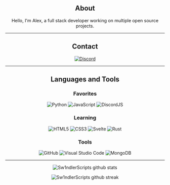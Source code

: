 <div align="center">

## About
Hello, I'm Alex, a full stack developer working on multiple open source projects.

-------------------

## Contact
<a href="https://discord.com/users/425797455486124032">![Discord](https://img.shields.io/badge/Discord-%235865F2.svg?style=for-the-badge&logo=discord&logoColor=white)</a>

-------------------
## Languages and Tools  

### Favorites

![Python](https://img.shields.io/badge/python-%2314354C.svg?style=for-the-badge&logo=python&logoColor=white)
![JavaScript](https://img.shields.io/badge/javascript-%23323330.svg?style=for-the-badge&logo=javascript&logoColor=%23F7DF1E)
![DiscordJS](https://img.shields.io/badge/discord.js-%232C3454.svg?style=for-the-badge&logo=Discord&logoColor=Blue)

### Learning

![HTML5](https://img.shields.io/badge/html5-%23E34F26.svg?style=for-the-badge&logo=html5&logoColor=white)
![CSS3](https://img.shields.io/badge/css3-%231572B6.svg?style=for-the-badge&logo=css3&logoColor=white)
![Svelte](https://img.shields.io/badge/svelte-%23f1413d.svg?style=for-the-badge&logo=svelte&logoColor=white)
![Rust](https://img.shields.io/badge/rust-%23000000.svg?style=for-the-badge&logo=rust&logoColor=white)

### Tools

![GitHub](https://img.shields.io/badge/github-%23121011.svg?style=for-the-badge&logo=github&logoColor=white)
![Visual Studio Code](https://img.shields.io/badge/Visual%20Studio%20Code-0078d7.svg?style=for-the-badge&logo=visual-studio-code&logoColor=white)
![MongoDB](https://img.shields.io/badge/MongoDB-%234ea94b.svg?style=for-the-badge&logo=mongodb&logoColor=white)

-------------------


![Sw1ndlerScripts github stats](https://github-readme-stats.vercel.app/api?username=Sw1ndlerScripts&show_icons=true&theme=radical&count_private=true&include_all_commits=true)

![Sw1ndlerScripts github streak](https://github-readme-streak-stats.herokuapp.com/?user=Sw1ndlerScripts&theme=radical&include_all_commits=true&count_private=true)


 <div>
